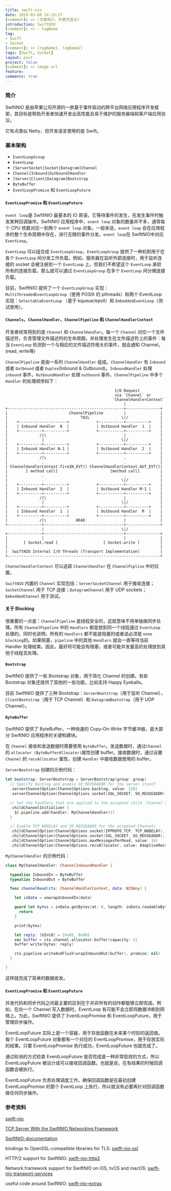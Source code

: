 ```yaml
---
title: swift-nio
date: 2019-03-08 14:19:27
[comment]: <> (文章简介，列表页显示)
introduction: SwiftNIO
[comment]: <> - tagName
tag:
- Swift
- Socket
[comment]: <> [tagName1, tagName2]
tags: [Swift, Socket]
layout: post
project: false
[comment]: <> image url
feature: 
comments: true
---
```


### 简介

SwfitNIO 是由苹果公司开源的一款基于事件驱动的跨平台网络应用程序开发框架，其目标是帮助开发者快速开发出高性能且易于维护的服务器端和客户端应用协议。

它有点类似 Netty，但开发语言使用的是 Swift。

### 基本架构

* `EventLoopGroup`
* `EventLoop`
* `[ServerSocket|Socket|Datagram]Channel`
* `Channel[Inbound|Outbound]Handler`
* `[Server|Client|Datagram]Bootstrap`
* `ByteBuffer`
* `EventLoopPromise` 和 `EventLoopFuture`

#### `EventLoopPromise` 和 `EventLoopFuture`

`event loop`是 SwfitNIO 最基本的 IO 原语，它等待事件的发生，在发生事件时触发某种回调操作。SwfitNIO 应用程序中，`event loop` 对象的数量并不多，通常每个 CPU 核数对应一到两个 `event loop` 对象。一般来说，`event loop` 会在应用程序的整个生命周期中存在，进行无限的事件分发。`event loop`在 SwiftNIO中对应 `EventLoop`。

`EventLoop` 可以组合成 `EventLoopGroup`，`EventLoopGroup` 提供了一种机制用于在各个 `EventLoop` 间分发工作负载。例如，服务器在监听外部连接时，用于监听连接的 socket 会被注册到一个 `EventLoop` 上。但我们不希望这个 `EventLoop` 承担所有的连接负载，那么就可以通过 `EventLoopGroup` 在多个 `EventLoop` 间分摊连接负载。

目前，SwiftNIO 提供了一个 `EventLoopGroup` 实现：`MultiThreadedEventLoopGroup`（使用 POSIX 的 pthreads）和两个 EventLoop 实现：`SelectableEventLoop` （基于 kqueue/epoll）和 `EmbeddedEventLoop`（测试使用）。

#### `Channels`、`ChannelHandler`、`ChannelPipeline` 和 `ChannelHandlerContext`

开发者经常用到的是 `Channel` 和 `ChannelHandler`。每一个 `Channel` 对应一个文件描述符，负责管理文件描述符的生命周期，并处理发生在文件描述符上的事件：每当 `EventLoop` 检测到一个与相应的文件描述符相关的事件，就会通知 Channel。(read, write等)

`ChannelPipeline` 是由一系列 `ChannelHandler` 组成。`ChannelHandler` 有 `Inbound` 或者 `Outbound` 或者 `Duplex`(Inbound & Outbound)。`InboundHandler` 处理 `inbound` 事件，`OutboundHandler` 处理 `outbound` 事件。`ChannelPipeline` 中多个 `Handler` 的处理顺序如下：

```
                                                I/O Request
                                                via `Channel` or
                                               `ChannelHandlerContext`
                                                    |
+---------------------------------------------------+---------------+
|                           ChannelPipeline         |               |
|                                TAIL              \|/              |
|    +---------------------+            +-----------+----------+    |
|    | Inbound Handler  N  |            | Outbound Handler  1  |    |
|    +----------+----------+            +-----------+----------+    |
|              /|\                                  |               |
|               |                                  \|/              |
|    +----------+----------+            +-----------+----------+    |
|    | Inbound Handler N-1 |            | Outbound Handler  2  |    |
|    +----------+----------+            +-----------+----------+    |
|              /|\                                  .               |
|               .                                   .               |
| ChannelHandlerContext.fireIN_EVT() ChannelHandlerContext.OUT_EVT()|
|        [ method call]                       [method call]         |
|               .                                   .               |
|               .                                  \|/              |
|    +----------+----------+            +-----------+----------+    |
|    | Inbound Handler  2  |            | Outbound Handler M-1 |    |
|    +----------+----------+            +-----------+----------+    |
|              /|\                                  |               |
|               |                                  \|/              |
|    +----------+----------+            +-----------+----------+    |
|    | Inbound Handler  1  |            | Outbound Handler  M  |    |
|    +----------+----------+            +-----------+----------+    |
|              /|\             HEAD                 |               |
+---------------+-----------------------------------+---------------+
                |                                  \|/
+---------------+-----------------------------------+---------------+
|               |                                   |               |
|       [ Socket.read ]                    [ Socket.write ]         |
|                                                                   |
|  SwiftNIO Internal I/O Threads (Transport Implementation)         |
+-------------------------------------------------------------------+
```

`ChannelHandlerContext` 可以追踪 `ChannelHandler` 在 `ChannelPipline` 中的位置。

`SwiftNIO` 内置的 `Channel` 实现包括：`ServerSocketChannel` 用于接收连接；`SocketChannel` 用于 TCP 连接；`DatagramChannel` 用于 UDP sockets；`EmbeddedChannel` 用于测试。

#### 关于 Blocking

很重要的一点是：`ChannelPipeline` 是线程安全的，这就意味不用单独做同步处理。所有 `ChannelPipeline` 中的 `Handlers` 都是放到同一个线程通过 `EventLoop` 处理的，同时也说明，所有的 `Handlers` 都不能是阻塞的或者说必须是 `none blocking`的。如果阻塞，`pipeline` 中的其他 `Handlers` 就会一直等待当前 Handler 处理结束。因此，最好将可能会有阻塞，或者可能并发量高的处理放到其他子线程去处理。

#### `Bootstrap`

SwiftNIO 提供了一些 Bootstrap 对象，用于简化 Channel 的创建。有些 Bootstrap 对象还提供了其他的一些功能，比如支持 Happy Eyeballs。

目前 SwiftNIO 提供了三种 Bootstrap：`ServerBootstrap`（用于监听 Channel），`ClientBootstrap`（用于 TCP Channel）和 `DatagramBootstrap`（用于 UDP Channel）。

#### `ByteBuffer`

SwiftNIO 提供了 ByteBuffer，一种快速的 Copy-On-Write 字节缓冲器，是大部分 SwiftNIO 应用程序的关键构建块。

在 `Channel` 接收和发送数据时需要使用 `ByteBuffer`。发送数据时，通过`Channel`的 `allocator (ByteBufferAllocator)`属性创建 buffer。接收数据时，通过设置 `Channel` 的 `recvAllocator` 属性，创建 `Handler` 中接收数据使用的 buffer。

`ServerBootstrap` 创建的示例代码：

```swift
let bootstrap: ServerBootstrap = ServerBootstrap(group: group)
  // Specify backlog and enable SO_REUSEADDR for the server itself
  .serverChannelOption(ChannelOptions.backlog, value: 128)
  .serverChannelOption(ChannelOptions.socket(SOL_SOCKET, SO_REUSEADDR), value: 1)

  // Set the handlers that are applied to the accepted child `Channel`s.
  .childChannelInitializer {
    $0.pipeline.add(handler: MyChannelHandler())
  }

  // Enable TCP_NODELAY and SO_REUSEADDR for the accepted Channels
  .childChannelOption(ChannelOptions.socket(IPPROTO_TCP, TCP_NODELAY), value: 1)
  .childChannelOption(ChannelOptions.socket(SOL_SOCKET, SO_REUSEADDR), value: 1)
  .childChannelOption(ChannelOptions.maxMessagesPerRead, value: 16)
  .childChannelOption(ChannelOptions.recvAllocator, value: AdaptiveRecvByteBufferAllocator())
```

`MyChannelHandler` 的示例代码：

```swift
class MyChannelHandler: ChannelInboundHandler {

  typealias InboundIn = ByteBuffer
  typealias InboundOut = ByteBuffer

  func channelRead(ctx: ChannelHandlerContext, data: NIOAny) {

    let inData = unwrapInboundIn(data)

    guard let bytes = inData.getBytes(at: 0, length: inData.readableBytes) else {
      return
    }

    print(bytes)

    let reply: [UInt8] = [0x05, 0x00]
    var buffer = ctx.channel.allocator.buffer(capacity: 2)
    buffer.write(bytes: reply)

    ctx.pipeline.writeAndFlush(wrapInboundOut(buffer), promise: nil)
  }

}
```

这样就完成了简单的数据收发。

#### `EventLoopPromise` 和 `EventLoopFuture`

并发代码和同步代码之间最主要的区别在于并非所有的动作都能够立即完成。例如，在向一个 Channel 写入数据时，EventLoop 有可能不会立即将数据冲刷到网络上。为此，SwiftNIO 提供了 EventLoopPromise<T> 和 EventLoopFuture<T>，用于管理异步操作。

EventLoopFuture<T> 实际上是一个容器，用于存放函数在未来某个时刻的返回值。每个 EventLoopFuture<T> 对象都有一个对应的 EventLoopPromise<T>，用于存放实际的结果。只要 EventLoopPromise 执行成功，EventLoopFuture 也就完成了。

通过轮询的方式检查 EventLoopFuture 是否完成是一种非常低效的方式，所以 EventLoopFuture 被设计成可以接收回调函数。也就是说，在有结果的时候回调函数会被执行。

EventLoopFuture<T> 负责处理调度工作，确保回调函数是在最初创建 EventLoopPromise 的那个 EventLoop 上执行，所以就没有必要再针对回调函数做任何同步操作。

### 参考资料

[swift-nio](https://github.com/apple/swift-nio)

[TCP Server With the SwiftNIO Networking Framework](https://www.raywenderlich.com/76-tcp-server-with-the-swiftnio-networking-framework)

[SwiftNIO-documentation](https://apple.github.io/swift-nio/docs/current/NIO/index.html)

bindings to OpenSSL-compatible libraries for TLS: [swift-nio-ssl](https://github.com/apple/swift-nio-ssl)

HTTP/2 support for SwiftNIO: [swift-nio-http2](https://github.com/apple/swift-nio-http2)

Network.framework support for SwiftNIO on iOS, tvOS and macOS: [swift-nio-transport-services](https://github.com/apple/swift-nio-transport-services)

useful code around SwiftNIO: [swift-nio-extras](https://github.com/apple/swift-nio-extras)
